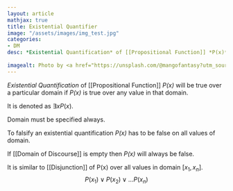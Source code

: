 ```yaml
---
layout: article
mathjax: true
title: Existential Quantifier
image: "/assets/images/img_test.jpg"
categories:
- DM
desc: *Existential Quantification* of [[Propositional Function]] *P(x)* will be true over a particular domain if *P(x)* is true over any value in that domain.
 
imagealt: Photo by <a href="https://unsplash.com/@mangofantasy?utm_source=unsplash&utm_medium=referral&utm_content=creditCopyText">Tim Johnson</a> on <a href="https://unsplash.com/s/photos/logic?utm_source=unsplash&utm_medium=referral&utm_content=creditCopyText">Unsplash</a>
---
```

*Existential Quantification* of [[Propositional Function]] *P(x)* will be true over a particular domain if *P(x)* is true over any value in that domain.

It is denoted as $\exists xP(x)$.

Domain must be specified always.

To falsify an existential quantification *P(x)* has to be false on all values of domain.

If [[Domain of Discourse]] is empty then *P(x)* will always be false.

It is similar to [[Disjunction]] of P(x) over all values in domain [$x_1, x_n$].
$$P(x_1) \vee P(x_2) \vee \dots P(x_n)$$